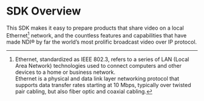 # SDK Overview

This SDK makes it easy to prepare products that share video on a local Ethernet[^1] network, and the countless features and capabilities that have made NDI® by far the world’s most prolific broadcast video over IP protocol.

[^1]: Ethernet, standardized as IEEE 802.3, refers to a series of LAN (Local Area Network) technologies used to connect computers and other devices to a home or business network.\
    Ethernet is a physical and data link layer networking protocol that supports data transfer rates starting at 10 Mbps, typically over twisted pair cabling, but also fiber optic and coaxial cabling.
